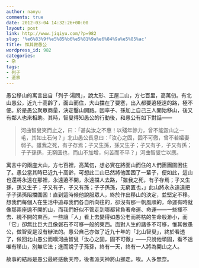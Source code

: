 ```yaml
---
author: nanyu
comments: true
date: 2012-03-04 14:32:26+00:00
layout: post
link: http://www.jiqiyu.com/?p=982
slug: '%e6%83%9f%e5%85%b6%e5%81%9a%e6%84%9a%e5%85%ac'
title: 惟其做愚公
wordpress_id: 982
categories:
- 杂
tags:
- 列子
- 道家
---
```


愚公移山的寓言出自「列子·湯問」，說太形、王屋二山，方七百里，高萬仞。有北山愚公，近九十高齡了，面山而住，大山擋在了要塞，出入都要遶極遠的路，極不便。於是愚公聚眾商量，決定鑿山開路。因率子、孫加上自己三人開始移山，後又有鄰人也來相助。其時，智叟得知愚公的行動後，和愚公有如下對話——



<blockquote>河曲智叟笑而止之，曰：「甚矣汝之不惠！以殘年餘力，曾不能毀山之一毛，其如土石何？」北山愚公長息曰：「汝心之固，固不可徹，曾不若孀妻弱子。雖我之死，有子存焉；子又生孫，孫又生子；子又有子，子又有孫；子子孫孫，无窮匱也，而山不加增，何苦而不平？」河曲智叟亡以應。</blockquote>



寓言中的兩座大山，方七百裡，高萬仞，想必實在將面山而住的人們團團圍困住了。愚公當其時已近九十高齡，可想此二山已然將他圍困了一輩子，便如此，這山也還將永遠在那裡，永遠遶不開，永遠擋人去路，「雖我之死，有子存焉；子又生孫，孫又生子；子又有子，子又有孫；子子孫孫，无窮匱也，」此山將永永遠遠把子子孫孫阻擋圍困！直到這時候他說服眾人，終於作出移山的決定，並堅定不移。想我們每個人在生活中追尋我們各自所向往的，卻沒有那一帆風順的，命運有時就像那兩座遶不開的山，而我們好似不管走到哪都背負著命運、命運——一些揮不去、繞不開的東西，一些讓「人」看上去變得如愚公老而將枯的生命般渺小，而「它」卻無比巨大且像磐石不可移一般的東西。面對人生的諸多不可移，惟其做愚公，做智叟是沒有辦法的。愚公自己亦做了近九十年的「北山智叟」，終於看透了，做回北山愚公而嘆河曲智叟「汝心之固，固不可徹」——只說他頑固，看不透唯有移山，別無它法；進而說子子孫孫，終有一天，終有一人將為開山之人。

故事的結局是愚公最終感動天帝，後者派天神將山挪走。唉。人多無奈。
